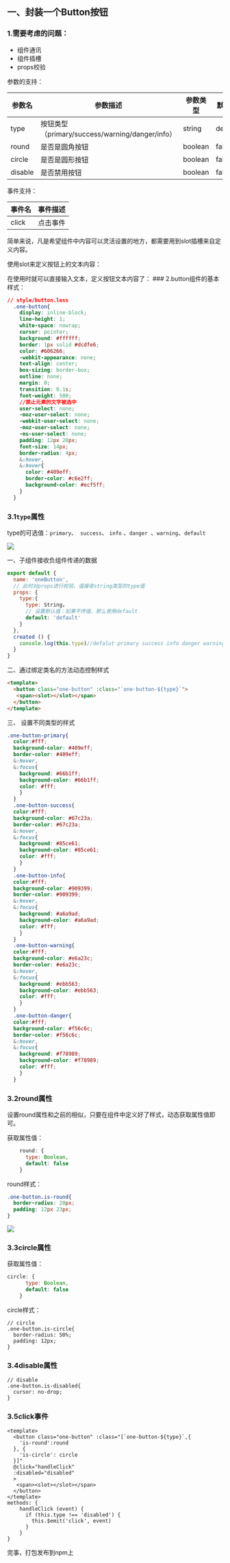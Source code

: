 ## 一、封装一个Button按钮

### 1.需要考虑的问题：

- 组件通讯
- 组件插槽
- props校验

参数的支持：

| 参数名  | 参数描述                                        | 参数类型 | 默认值  |
| ------- | ----------------------------------------------- | -------- | ------- |
| type    | 按钮类型（primary/success/warning/danger/info） | string   | default |
| round   | 是否是圆角按钮                                  | boolean  | false   |
| circle  | 是否是圆形按钮                                  | boolean  | false   |
| disable | 是否禁用按钮                                    | boolean  | false   |

事件支持：

| 事件名 | 事件描述 |
| ------ | -------- |
| click  | 点击事件 |

简单来说，凡是希望组件中内容可以灵活设置的地方，都需要用到slot插槽来自定义内容。

使用slot来定义按钮上的文本内容：

<template>
  <button class="one-button">
   <span><slot></slot></span>
  </button>
</template>
在使用时就可以直接输入文本，定义按钮文本内容了：

<template>
  <div>
    <one-button>登录</one-button>
    <one-button>删除</one-button>
    <one-button>取消</one-button>
  </div>
</template>
### 2.button组件的基本样式：

```css
// style/button.less
  .one-button{
    display: inline-block;
    line-height: 1;
    white-space: nowrap;
    cursor: pointer;
    background: #ffffff;
    border: 1px solid #dcdfe6;
    color: #606266;
    -webkit-appearance: none;
    text-align: center;
    box-sizing: border-box;
    outline: none;
    margin: 0;
    transition: 0.1s;
    font-weight: 500;
    //禁止元素的文字被选中
    user-select: none;
    -moz-user-select: none;
    -webkit-user-select: none;
    -moz-user-select: none;
    -ms-user-select: none;
    padding: 12px 20px;
    font-size: 14px;
    border-radius: 4px;
    &:hover,
    &:hover{
      color: #409eff;
      border-color: #c6e2ff;
      background-color: #ecf5ff;
    }
  }
```

### 3.1`type`属性

type的可选值：` primary `、` success`、 ` info ` 、`danger `、` warning `、`default`

![](./img/button.png)

 一、子组件接收负组件传递的数据 

```js
export default {
  name: 'oneButton',
  // 此时对props进行校验，值接收string类型的type值
  props: {
    type:{
      type: String，
      // 设置默认值：如果不传值，那么使用default
      default: 'default'
    }
  },
  created () {
    console.log(this.type)//defalut primary success info danger warning
  }
}
```

 二、通过绑定类名的方法动态控制样式 

```html
<template>
  <button class="one-button" :class="`one-button-${type}`">
   <span><slot></slot></span>
  </button>
</template>
```

三、 设置不同类型的样式 

```css
.one-button-primary{
  color:#fff;
  background-color: #409eff;
  border-color: #409eff;
  &:hover,
  &:focus{
    background: #66b1ff;
    background-color: #66b1ff;
    color: #fff;
    }
  }
  .one-button-success{
  color:#fff;
  background-color: #67c23a;
  border-color: #67c23a;
  &:hover,
  &:focus{
    background: #85ce61;
    background-color: #85ce61;
    color: #fff;
    }
  }
  .one-button-info{
  color:#fff;
  background-color: #909399;
  border-color: #909399;
  &:hover,
  &:focus{
    background: #a6a9ad;
    background-color: #a6a9ad;
    color: #fff;
    }
  }
  .one-button-warning{
  color:#fff;
  background-color: #e6a23c;
  border-color: #e6a23c;
  &:hover,
  &:focus{
    background: #ebb563;
    background-color: #ebb563;
    color: #fff;
    }
  }
  .one-button-danger{
  color:#fff;
  background-color: #f56c6c;
  border-color: #f56c6c;
  &:hover,
  &:focus{
    background: #f78989;
    background-color: #f78989;
    color: #fff;
    }
  }
```

### 3.2round属性

 设置round属性和之前的相似，只要在组件中定义好了样式，动态获取属性值即可。 

 获取属性值： 

```js
    round: {
      type: Boolean,
      default: false
    }
```

round样式：

```css
.one-button.is-round{
  border-radius: 20px;
  padding: 12px 23px;
}
```

![](./img/border.png)

### 3.3circle属性

 获取属性值：

```js
circle: {
      type: Boolean,
      default: false
    }
```

circle样式：

```
// circle
.one-button.is-circle{
  border-radius: 50%;
  padding: 12px;
}
```



### 3.4disable属性

```
// disable
.one-button.is-disabled{
  cursor: no-drop;
}
```



### 3.5click事件

```vue
<template>
  <button class="one-button" :class="[`one-button-${type}`,{
    'is-round':round
  }, {
    'is-circle': circle
  }]"
  @click="handleClick"
  :disabled="disabled"
  >
   <span><slot></slot></span>
  </button>
</template>
methods: {
    handleClick (event) {
      if (this.type !== 'disabled') {
        this.$emit('click', event)
      }
    }
}
```

完事，打包发布到npm上